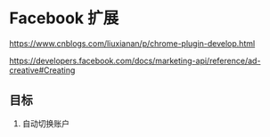 # Facebook 扩展

https://www.cnblogs.com/liuxianan/p/chrome-plugin-develop.html

https://developers.facebook.com/docs/marketing-api/reference/ad-creative#Creating

## 目标

1. 自动切换账户

